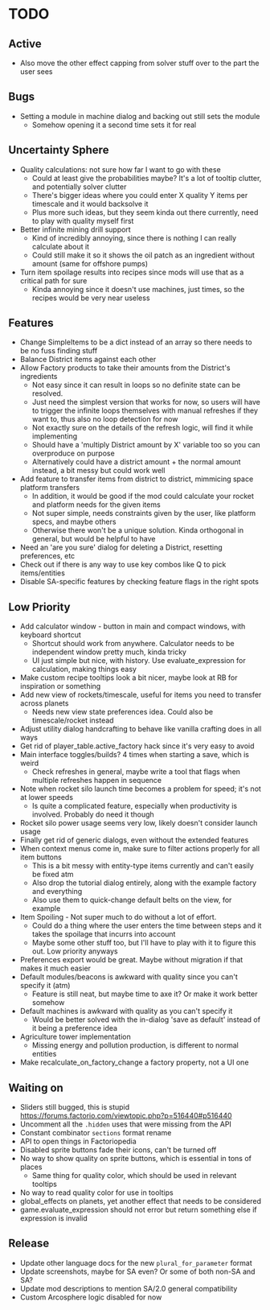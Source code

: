 # TODO

## Active

- Also move the other effect capping from solver stuff over to the part the user sees

## Bugs

- Setting a module in machine dialog and backing out still sets the module
  - Somehow opening it a second time sets it for real

## Uncertainty Sphere

- Quality calculations: not sure how far I want to go with these
  - Could at least give the probabilities maybe? It's a lot of tooltip clutter, and potentially solver clutter
  - There's bigger ideas where you could enter X quality Y items per timescale and it would backsolve it
  - Plus more such ideas, but they seem kinda out there currently, need to play with quality myself first
- Better infinite mining drill support
  - Kind of incredibly annoying, since there is nothing I can really calculate about it
  - Could still make it so it shows the oil patch as an ingredient without amount (same for offshore pumps)
- Turn item spoilage results into recipes since mods will use that as a critical path for sure
  - Kinda annoying since it doesn't use machines, just times, so the recipes would be very near useless

## Features

- Change SimpleItems to be a dict instead of an array so there needs to be no fuss finding stuff
- Balance District items against each other
- Allow Factory products to take their amounts from the District's ingredients
  - Not easy since it can result in loops so no definite state can be resolved.
  - Just need the simplest version that works for now, so users will have to trigger the infinite loops
    themselves with manual refreshes if they want to, thus also no loop detection for now
  - Not exactly sure on the details of the refresh logic, will find it while implementing
  - Should have a 'multiply District amount by X' variable too so you can overproduce on purpose
  - Alternatively could have a district amount + the normal amount instead, a bit messy but could work well
- Add feature to transfer items from district to district, mimmicing space platform transfers
  - In addition, it would be good if the mod could calculate your rocket and platform needs for the given items
  - Not super simple, needs constraints given by the user, like platform specs, and maybe others
  - Otherwise there won't be a unique solution. Kinda orthogonal in general, but would be helpful to have
- Need an 'are you sure' dialog for deleting a District, resetting preferences, etc
- Check out if there is any way to use key combos like Q to pick items/entities
- Disable SA-specific features by checking feature flags in the right spots

## Low Priority

- Add calculator window - button in main and compact windows, with keyboard shortcut
  - Shortcut should work from anywhere. Calculator needs to be independent window pretty much, kinda tricky
  - UI just simple but nice, with history. Use evaluate_expression for calculation, making things easy
- Make custom recipe tooltips look a bit nicer, maybe look at RB for inspiration or something
- Add new view of rockets/timescale, useful for items you need to transfer across planets
  - Needs new view state preferences idea. Could also be timescale/rocket instead
- Adjust utility dialog handcrafting to behave like vanilla crafting does in all ways
- Get rid of player_table.active_factory hack since it's very easy to avoid
- Main interface toggles/builds? 4 times when starting a save, which is weird
  - Check refreshes in general, maybe write a tool that flags when multiple refreshes happen in sequence
- Note when rocket silo launch time becomes a problem for speed; it's not at lower speeds
  - Is quite a complicated feature, especially when productivity is involved. Probably do need it though
- Rocket silo power usage seems very low, likely doesn't consider launch usage
- Finally get rid of generic dialogs, even without the extended features
- When context menus come in, make sure to filter actions properly for all item buttons
  - This is a bit messy with entity-type items currently and can't easily be fixed atm
  - Also drop the tutorial dialog entirely, along with the example factory and everything
  - Also use them to quick-change default belts on the view, for example
- Item Spoiling - Not super much to do without a lot of effort.
  - Could do a thing where the user enters the time between steps and it takes the spoilage that incurrs into account
  - Maybe some other stuff too, but I'll have to play with it to figure this out. Low priority anyways
- Preferences export would be great. Maybe without migration if that makes it much easier
- Default modules/beacons is awkward with quality since you can't specify it (atm)
  - Feature is still neat, but maybe time to axe it? Or make it work better somehow
- Default machines is awkward with quality as you can't specify it
  - Would be better solved with the in-dialog 'save as default' instead of it being a preference idea
- Agriculture tower implementation
  - Missing energy and pollution production, is different to normal entities
- Make recalculate_on_factory_change a factory property, not a UI one

## Waiting on

- Sliders still bugged, this is stupid https://forums.factorio.com/viewtopic.php?p=516440#p516440
- Uncomment all the `.hidden` uses that were missing from the API
- Constant combinator `sections` format rename
- API to open things in Factoriopedia
- Disabled sprite buttons fade their icons, can't be turned off
- No way to show quality on sprite buttons, which is essential in tons of places
  - Same thing for quality color, which should be used in relevant tooltips
- No way to read quality color for use in tooltips
- global_effects on planets, yet another effect that needs to be considered
- game.evaluate_expression should not error but return something else if expression is invalid

## Release

- Update other language docs for the new `plural_for_parameter` format
- Update screenshots, maybe for SA even? Or some of both non-SA and SA?
- Update mod descriptions to mention SA/2.0 general compatibility
- Custom Arcosphere logic disabled for now
